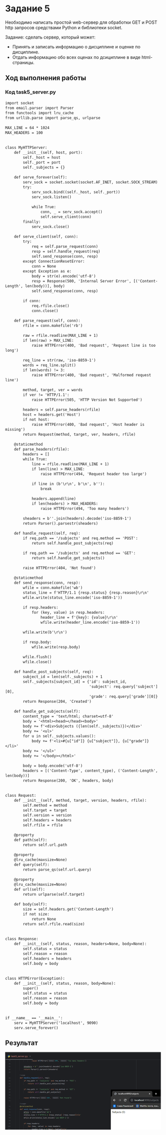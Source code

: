 # Задание 5

Необходимо написать простой web-сервер для обработки GET и POST http запросов средствами Python и библиотеки socket.

Задание: сделать сервер, который может:

- Принять и записать информацию о дисциплине и оценке по дисциплине.
- Отдать информацию обо всех оценах по дсициплине в виде html-страницы.

## Ход выполнения работы

### Код task5_server.py

    import socket
    from email.parser import Parser
    from functools import lru_cache
    from urllib.parse import parse_qs, urlparse
    
    MAX_LINE = 64 * 1024
    MAX_HEADERS = 100
    
    
    class MyHTTPServer:
        def __init__(self, host, port):
            self._host = host
            self._port = port
            self._subjects = {}
    
        def serve_forever(self):
            serv_sock = socket.socket(socket.AF_INET, socket.SOCK_STREAM)
            try:
                serv_sock.bind((self._host, self._port))
                serv_sock.listen()
    
                while True:
                    conn, _ = serv_sock.accept()
                    self.serve_client(conn)
            finally:
                serv_sock.close()
    
        def serve_client(self, conn):
            try:
                req = self.parse_request(conn)
                resp = self.handle_request(req)
                self.send_response(conn, resp)
            except ConnectionResetError:
                conn = None
            except Exception as e:
                body = str(e).encode('utf-8')
                resp = Response(500, 'Internal Server Error', [('Content-Length', len(body))], body)
                self.send_response(conn, resp)
    
            if conn:
                req.rfile.close()
                conn.close()
    
        def parse_request(self, conn):
            rfile = conn.makefile('rb')
    
            raw = rfile.readline(MAX_LINE + 1)
            if len(raw) > MAX_LINE:
                raise HTTPError(400, 'Bad request', 'Request line is too long')
    
            req_line = str(raw, 'iso-8859-1')
            words = req_line.split()
            if len(words) != 3:
                raise HTTPError(400, 'Bad request', 'Malformed request line')
    
            method, target, ver = words
            if ver != 'HTTP/1.1':
                raise HTTPError(505, 'HTTP Version Not Supported')
    
            headers = self.parse_headers(rfile)
            host = headers.get('Host')
            if not host:
                raise HTTPError(400, 'Bad request', 'Host header is missing')
            return Request(method, target, ver, headers, rfile)
    
        @staticmethod
        def parse_headers(rfile):
            headers = []
            while True:
                line = rfile.readline(MAX_LINE + 1)
                if len(line) > MAX_LINE:
                    raise HTTPError(494, 'Request header too large')
    
                if line in (b'\r\n', b'\n', b''):
                    break
    
                headers.append(line)
                if len(headers) > MAX_HEADERS:
                    raise HTTPError(494, 'Too many headers')
    
            sheaders = b''.join(headers).decode('iso-8859-1')
            return Parser().parsestr(sheaders)
    
        def handle_request(self, req):
            if req.path == '/subjects' and req.method == 'POST':
                return self.handle_post_subjects(req)
    
            if req.path == '/subjects' and req.method == 'GET':
                return self.handle_get_subjects()
    
            raise HTTPError(404, 'Not found')
    
        @staticmethod
        def send_response(conn, resp):
            wfile = conn.makefile('wb')
            status_line = f'HTTP/1.1 {resp.status} {resp.reason}\r\n'
            wfile.write(status_line.encode('iso-8859-1'))
    
            if resp.headers:
                for (key, value) in resp.headers:
                    header_line = f'{key}: {value}\r\n'
                    wfile.write(header_line.encode('iso-8859-1'))
    
            wfile.write(b'\r\n')
    
            if resp.body:
                wfile.write(resp.body)
    
            wfile.flush()
            wfile.close()
    
        def handle_post_subjects(self, req):
            subject_id = len(self._subjects) + 1
            self._subjects[subject_id] = {'id': subject_id,
                                          'subject': req.query['subject'][0],
                                          'grade': req.query['grade'][0]}
            return Response(204, 'Created')
    
        def handle_get_subjects(self):
            content_type = 'text/html; charset=utf-8'
            body = '<html><head></head><body>'
            body += f'<div>Subjects ({len(self._subjects)})</div>'
            body += '<ul>'
            for u in self._subjects.values():
                body += f'<li>#{u["id"]} {u["subject"]}, {u["grade"]}</li>'
            body += '</ul>'
            body += '</body></html>'
    
            body = body.encode('utf-8')
            headers = [('Content-Type', content_type), ('Content-Length', len(body))]
            return Response(200, 'OK', headers, body)
    
    
    class Request:
        def __init__(self, method, target, version, headers, rfile):
            self.method = method
            self.target = target
            self.version = version
            self.headers = headers
            self.rfile = rfile
    
        @property
        def path(self):
            return self.url.path
    
        @property
        @lru_cache(maxsize=None)
        def query(self):
            return parse_qs(self.url.query)
    
        @property
        @lru_cache(maxsize=None)
        def url(self):
            return urlparse(self.target)
    
        def body(self):
            size = self.headers.get('Content-Length')
            if not size:
                return None
            return self.rfile.read(size)
    
    
    class Response:
        def __init__(self, status, reason, headers=None, body=None):
            self.status = status
            self.reason = reason
            self.headers = headers
            self.body = body
    
    
    class HTTPError(Exception):
        def __init__(self, status, reason, body=None):
            super()
            self.status = status
            self.reason = reason
            self.body = body
    
    
    if __name__ == '__main__':
        serv = MyHTTPServer('localhost', 9090)
        serv.serve_forever()


## Результат

![Image](src/task5.png)
